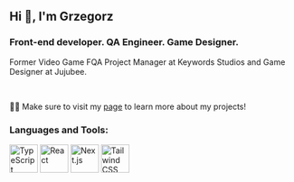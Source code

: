 <h2 align="left">Hi 👋, I'm Grzegorz</h1>
<h3 align="left">Front-end developer. QA Engineer. Game Designer.</h3>
<p>Former Video Game FQA Project Manager at Keywords Studios and Game Designer at Jujubee.</p>
<br>
<p>👨‍💻 Make sure to visit my <a href="https://gd-portfolio.vercel.app/" target="_blank" rel="noreferrer">page</a> to learn more about my projects!</p>
<h3 align="left">Languages and Tools:</h3>
<div >
	<img width="50" src="https://user-images.githubusercontent.com/25181517/183890598-19a0ac2d-e88a-4005-a8df-1ee36782fde1.png" alt="TypeScript" title="TypeScript"/>
	<img width="50" src="https://user-images.githubusercontent.com/25181517/183897015-94a058a6-b86e-4e42-a37f-bf92061753e5.png" alt="React" title="React"/>
	<img width="50" src="https://github.com/marwin1991/profile-technology-icons/assets/136815194/5f8c622c-c217-4649-b0a9-7e0ee24bd704" alt="Next.js" title="Next.js"/>
	<img width="50" src="https://user-images.githubusercontent.com/25181517/202896760-337261ed-ee92-4979-84c4-d4b829c7355d.png" alt="Tailwind CSS" title="Tailwind CSS"/>
</div>
